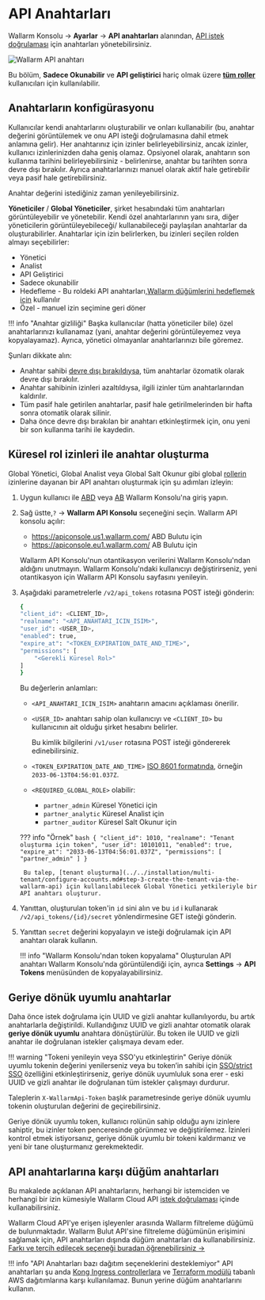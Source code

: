 [user-roles-article]:       ../../user-guides/settings/users.md#user-roles
[img-api-tokens-edit]:      ../../images/api-tokens-edit.png

# API Anahtarları

Wallarm Konsolu → **Ayarlar** → **API anahtarları** alanından, [API istek doğrulaması](../../api/overview.md) için anahtarları yönetebilirsiniz.

![Wallarm API anahtarı][img-api-tokens-edit]

Bu bölüm, **Sadece Okunabilir** ve **API geliştirici** hariç olmak üzere **[tüm roller][user-roles-article]** kullanıcıları için kullanılabilir.

## Anahtarların konfigürasyonu

Kullanıcılar kendi anahtarlarını oluşturabilir ve onları kullanabilir (bu, anahtar değerini görüntülemek ve onu API isteği doğrulamasına dahil etmek anlamına gelir). Her anahtarınız için izinler belirleyebilirsiniz, ancak izinler, kullanıcı izinlerinizden daha geniş olamaz. Opsiyonel olarak, anahtarın son kullanma tarihini belirleyebilirsiniz - belirlenirse, anahtar bu tarihten sonra devre dışı bırakılır. Ayrıca anahtarlarınızı manuel olarak aktif hale getirebilir veya pasif hale getirebilirsiniz.

Anahtar değerini istediğiniz zaman yenileyebilirsiniz.

**Yöneticiler** / **Global Yöneticiler**, şirket hesabındaki tüm anahtarları görüntüleyebilir ve yönetebilir. Kendi özel anahtarlarının yanı sıra, diğer yöneticilerin görüntüleyebileceği/ kullanabileceği paylaşılan anahtarlar da oluşturabilirler. Anahtarlar için izin belirlerken, bu izinleri seçilen rolden almayı seçebilirler:

* Yönetici
* Analist
* API Geliştirici
* Sadece okunabilir
* Hedefleme - Bu roldeki API anahtarları,[Wallarm düğümlerini hedeflemek için](../../user-guides/nodes/nodes.md#creating-a-node) kullanılır
* Özel - manuel izin seçimine geri döner

!!! info "Anahtar gizliliği"
    Başka kullanıcılar (hatta yöneticiler bile) özel anahtarlarınızı kullanamaz (yani, anahtar değerini görüntüleyemez veya kopyalayamaz). Ayrıca, yönetici olmayanlar anahtarlarınızı bile göremez.

Şunları dikkate alın:

* Anahtar sahibi [devre dışı bırakıldıysa](../../user-guides/settings/users.md#disabling-and-deleting-users), tüm anahtarlar özomatik olarak devre dışı bırakılır.
* Anahtar sahibinin izinleri azaltıldıysa, ilgili izinler tüm anahtarlarından kaldırılır.
* Tüm pasif hale getirilen anahtarlar, pasif hale getirilmelerinden bir hafta sonra otomatik olarak silinir.
* Daha önce devre dışı bırakılan bir anahtarı etkinleştirmek için, onu yeni bir son kullanma tarihi ile kaydedin.

## Küresel rol izinleri ile anahtar oluşturma

Global Yönetici, Global Analist veya Global Salt Okunur gibi global [rollerin](../../user-guides/settings/users.md#user-roles) izinlerine dayanan bir API anahtarı oluşturmak için şu adımları izleyin:

1. Uygun kullanıcı ile [ABD](https://us1.my.wallarm.com/) veya [AB](https://my.wallarm.com/) Wallarm Konsolu'na giriş yapın.
1. Sağ üstte,`?` → **Wallarm API Konsolu** seçeneğini seçin. Wallarm API konsolu açılır:

    * https://apiconsole.us1.wallarm.com/ ABD Bulutu için
    * https://apiconsole.eu1.wallarm.com/ AB Bulutu için

    Wallarm API Konsolu'nun otantikasyon verilerini Wallarm Konsolu'ndan aldığını unutmayın. Wallarm Konsolu'ndaki kullanıcıyı değiştirirseniz, yeni otantikasyon için Wallarm API Konsolu sayfasını yenileyin.
 
1. Aşağıdaki parametrelerle `/v2/api_tokens` rotasına POST isteği gönderin:

    ```bash
    {
    "client_id": <CLIENT_ID>,
    "realname": "<API_ANAHTARI_ICIN_ISIM>",
    "user_id": <USER_ID>,
    "enabled": true,
    "expire_at": "<TOKEN_EXPIRATION_DATE_AND_TIME>",
    "permissions": [
        "<Gerekli Küresel Rol>"
    ]
    }
    ```

    Bu değerlerin anlamları:

    * `<API_ANAHTARI_ICIN_ISIM>` anahtarın amacını açıklaması önerilir.
    * `<USER_ID>` anahtarı sahip olan kullanıcıyı ve `<CLIENT_ID>` bu kullanıcının ait olduğu şirket hesabını belirler.
    
        Bu kimlik bilgilerini `/v1/user` rotasına POST isteği göndererek edinebilirsiniz.

    * `<TOKEN_EXPIRATION_DATE_AND_TIME>` [ISO 8601 formatında](https://www.cl.cam.ac.uk/~mgk25/iso-time.html), örneğin `2033-06-13T04:56:01.037Z`.
    * `<REQUIRED_GLOBAL_ROLE>` olabilir:
        
        * `partner_admin` Küresel Yönetici için
        * `partner_analytic` Küresel Analist için
        * `partner_auditor` Küresel Salt Okunur için

    ??? info "Örnek"
        ```bash
        {
        "client_id": 1010,
        "realname": "Tenant oluşturma için token",
        "user_id": 10101011,
        "enabled": true,
        "expire_at": "2033-06-13T04:56:01.037Z",
        "permissions": [
            "partner_admin"
        ]
        }
        ```

        Bu talep, [tenant oluşturma](../../installation/multi-tenant/configure-accounts.md#step-3-create-the-tenant-via-the-wallarm-api) için kullanılabilecek Global Yönetici yetkileriyle bir API anahtarı oluşturur.

1. Yanıttan, oluşturulan token'in `id` sini alın ve bu `id` i kullanarak `/v2/api_tokens/{id}/secret` yönlendirmesine GET isteği gönderin.
1. Yanıttan `secret` değerini kopyalayın ve isteği doğrulamak için API anahtarı olarak kullanın.

    !!! info "Wallarm Konsolu'ndan token kopyalama"
        Oluşturulan API anahtarı Wallarm Konsolu'nda görüntülendiği için, ayrıca **Settings** → **API Tokens** menüsünden de kopyalayabilirsiniz.

## Geriye dönük uyumlu anahtarlar

Daha önce istek doğrulama için UUID ve gizli anahtar kullanılıyordu, bu artık anahtarlarla değiştirildi. Kullandığınız UUID ve gizli anahtar otomatik olarak **geriye dönük uyumlu** anahtara dönüştürülür. Bu token ile UUID ve gizli anahtar ile doğrulanan istekler çalışmaya devam eder.

!!! warning "Tokeni yenileyin veya SSO'yu etkinleştirin"
    Geriye dönük uyumlu tokenin değerini yenilerseniz veya bu token’in sahibi için [SSO/strict SSO](../../admin-en/configuration-guides/sso/setup.md) özelliğini etkinleştirirseniz, geriye dönük uyumluluk sona erer - eski UUID ve gizli anahtar ile doğrulanan tüm istekler çalışmayı durdurur.

 Taleplerin `X-WallarmApi-Token` başlık parametresinde geriye dönük uyumlu tokenin oluşturulan değerini de geçirebilirsiniz.

Geriye dönük uyumlu token, kullanıcı rolünün sahip olduğu aynı izinlere sahiptir, bu izinler token penceresinde görünmez ve değiştirilemez. İzinleri kontrol etmek istiyorsanız, geriye dönük uyumlu bir tokeni kaldırmanız ve yeni bir tane oluşturmanız gerekmektedir.

## API anahtarlarına karşı düğüm anahtarları

Bu makalede açıklanan API anahtarlarını, herhangi bir istemciden ve herhangi bir izin kümesiyle Wallarm Cloud API [istek doğrulaması](../../api/overview.md) içinde kullanabilirsiniz.

Wallarm Cloud API'ye erişen işleyenler arasında Wallarm filtreleme düğümü de bulunmaktadır. Wallarm Bulut API'sine filtreleme düğümünün erişimini sağlamak için, API anahtarları dışında düğüm anahtarları da kullanabilirsiniz. [Farkı ve tercih edilecek seçeneği buradan öğrenebilirsiniz →](../../user-guides/nodes/nodes.md#api-and-node-tokens-for-node-creation)

!!! info "API Anahtarları bazı dağıtım seçeneklerini desteklemiyor"
    API anahtarları şu anda [Kong Ingress controllerlara](../../installation/kubernetes/kong-ingress-controller/deployment.md) ve [Terraform modülü](../../installation/cloud-platforms/aws/terraform-module/overview.md) tabanlı AWS dağıtımlarına karşı kullanılamaz. Bunun yerine düğüm anahtarlarını kullanın.
